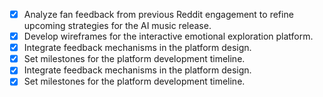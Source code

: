 - [x] Analyze fan feedback from previous Reddit engagement to refine upcoming strategies for the AI music release.
- [x] Develop wireframes for the interactive emotional exploration platform.
- [x] Integrate feedback mechanisms in the platform design.
- [x] Set milestones for the platform development timeline.
- [x] Integrate feedback mechanisms in the platform design.
- [x] Set milestones for the platform development timeline.